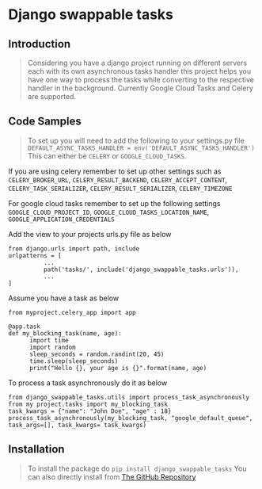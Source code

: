 # Django swappable tasks

## Introduction

> Considering you have a django project running on different servers each with its own asynchronous tasks handler this project helps you have one way to process the tasks while converting to the respective handler in the background. Currently Google Cloud Tasks and Celery are supported.

## Code Samples

> To set up you will need to add the following to your settings.py file
```DEFAULT_ASYNC_TASKS_HANDLER = env('DEFAULT_ASYNC_TASKS_HANDLER')```
This can either be ```CELERY``` or ```GOOGLE_CLOUD_TASKS```.

If you are using celery remember to set up other settings such as ```CELERY_BROKER_URL```, ```CELERY_RESULT_BACKEND```, ```CELERY_ACCEPT_CONTENT```, ```CELERY_TASK_SERIALIZER```, ```CELERY_RESULT_SERIALIZER```, ```CELERY_TIMEZONE```

For google cloud tasks remember to set up the following settings ```GOOGLE_CLOUD_PROJECT_ID```, ```GOOGLE_CLOUD_TASKS_LOCATION_NAME```, ```GOOGLE_APPLICATION_CREDENTIALS```

Add the view to your projects urls.py file as below

````
from django.urls import path, include
urlpatterns = [
          ...
          path('tasks/', include('django_swappable_tasks.urls')),    
          ...    
]
````



Assume you have a task as below
````
from myproject.celery_app import app

@app.task
def my_blocking_task(name, age):
      import time
      import random
      sleep_seconds = random.randint(20, 45)
      time.sleep(sleep_seconds)
      print("Hello {}, your age is {}".format(name, age)
````
To process a task asynchronously do it as below
````
from django_swappable_tasks.utils import process_task_asynchronously
from my project.tasks import my_blocking_task
task_kwargs = {"name": "John Doe", "age" : 18}
process_task_asynchronously(my_blocking_task, "google_default_queue", task_args=[], task_kwargs= task_kwargs)
````

## Installation

> To install the package do 
```pip install django_swappable_tasks```
You can also directly install from [The GitHub Repository](https://github.com/jerryshikanga/django_swappable_tasks.git)
